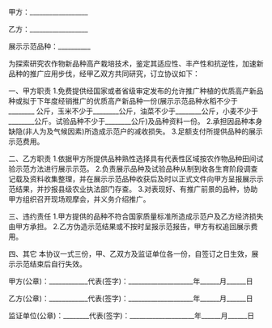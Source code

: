 
 


甲方：__________________


乙方：__________________


展示示范品种：__________


为探索研究农作物新品种高产栽培技术，鉴定其适应性、丰产性和抗逆性，加速新品种的推广应用步伐，经甲乙双方共同研究，订立协议如下：


一、甲方职责 1.免费提供经国家或者省级审定发布的允许推广种植的优质高产新品种或拟于下年度经销推广的优质高产新品种一份(展示示范品种水稻不少于________ 公斤，玉米不少于________公斤，油菜不少于________公斤，小麦不少于________公斤。试验品种不少于________公斤)及品种资料一份。 2.承担因品种本身缺隐(非人为及气候因素)所造成示范户的减收损失。 3.足额支付所提供品种的展示示范费用。


二、乙方职责 1.依据甲方所提供品种熟性选择具有代表性区域按农作物品种田间试验示范方法进行展示示范。 2.负责展示品种及试验品种从制到收各生育阶段调查记载及资料收集整理，并在展示示范品种收获后及时以正式文件向甲方呈报展示示范结果，并抄报县级农业执法部门存查。 3.对表现好、有推广前景的品种，协助甲方组织召开现场观摩会，并义务介绍推广。


三、违约责任 1.甲方提供的品种不符合国家质量标准所造成示范户及乙方经济损失由甲方承担。 2.乙方伪造示范结果或不按时呈报示范报告，甲方有权追回展示费用。


四、其它 本协议一式三份，甲、乙双方及监证单位各一份，自签订之日生效，展示示范结束后自行失效。


甲方(公章)：____________代表(签字)：____________________年______月______日


乙方(公章)：____________代表(签字)：____________________年______月______日


监证单位(公章)：________代表(签字)：____________________年______月______日
 


 

 
 
 
 
 
  


  
 

  


  


  
 
 
 
 

